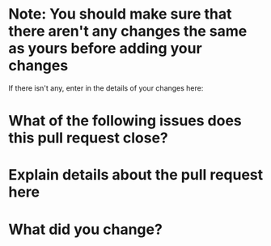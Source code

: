 # Note: You should make sure that there aren't any changes the same as yours before adding your changes
If there isn't any, enter in the details of your changes here:

# What of the following issues does this pull request close?

# Explain details about the pull request here

# What did you change?